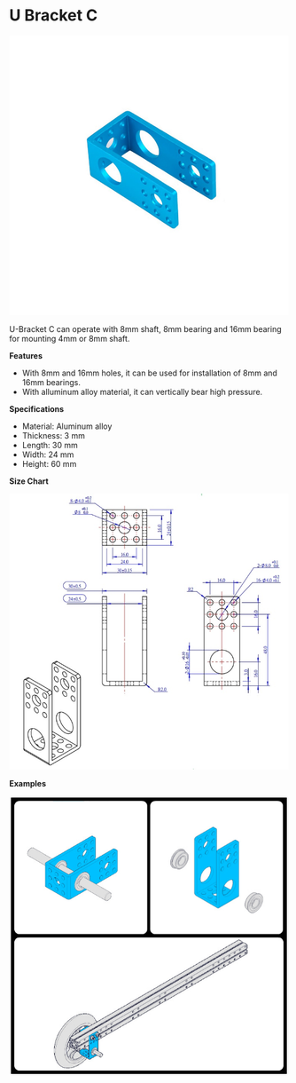 # U Bracket C

![](../../../../.gitbook/assets/0%20%2826%29.jpeg)

U-Bracket C can operate with 8mm shaft, 8mm bearing and 16mm bearing for mounting 4mm or 8mm shaft.

**Features**

* With 8mm and 16mm holes, it can be used for installation of 8mm and 16mm bearings.
* With alluminum alloy material, it can vertically bear high pressure.

**Specifications**

* Material: Aluminum alloy
* Thickness: 3 mm
* Length: 30 mm
* Width: 24 mm
* Height: 60 mm

**Size Chart**

![](../../../../.gitbook/assets/1%20%2824%29.jpeg)

**Examples**

![](../../../../.gitbook/assets/2%20%2813%29.jpeg)

